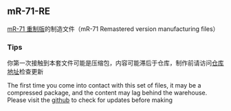 ## mR-71-RE

[mR-71 重制版]()的制造文件（mR-71 Remastered version manufacturing files）

### Tips

你第一次接触到本套文件可能是压缩包，内容可能滞后于仓库，制作前请访问[仓库地址](https://github.com/oldgerman/mR-71-RE)检查更新

The first time you come into contact with this set of files, it may be a compressed package, and the content may lag behind the warehouse. Please visit the [github](https://github.com/oldgerman/mR-71-RE) to check for updates before making